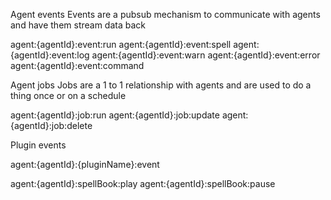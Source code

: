 Agent events
Events are a pubsub mechanism to communicate with agents and have them stream data back

agent:\{agentId\}:event:run
agent:\{agentId\}:event:spell
agent:\{agentId\}:event:log
agent:\{agentId\}:event:warn
agent:\{agentId\}:event:error
agent:\{agentId\}:event:command

Agent jobs
Jobs are a 1 to 1 relationship with agents and are used to do a thing once or on a schedule

agent:\{agentId\}:job:run
agent:\{agentId\}:job:update
agent:\{agentId\}:job:delete

Plugin events

agent:\{agentId\}:\{pluginName\}:event

agent:\{agentId\}:spellBook:play
agent:\{agentId\}:spellBook:pause
